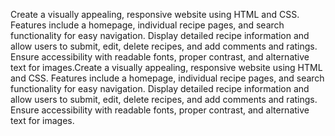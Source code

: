 Create a visually appealing, responsive website using HTML and CSS. Features include a homepage, individual recipe pages, and search functionality for easy navigation. Display detailed recipe information and allow users to submit, edit, delete recipes, and add comments and ratings. Ensure accessibility with readable fonts, proper contrast, and alternative text for images.Create a visually appealing, responsive website using HTML and CSS. Features include a homepage, individual recipe pages, and search functionality for easy navigation. Display detailed recipe information and allow users to submit, edit, delete recipes, and add comments and ratings. Ensure accessibility with readable fonts, proper contrast, and alternative text for images.
